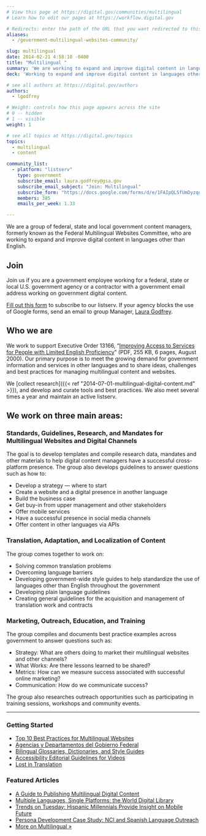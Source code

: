 ```yaml
---
# View this page at https://digital.gov/communities/multilingual
# Learn how to edit our pages at https://workflow.digital.gov

# Redirects: enter the path of the URL that you want redirected to this page
aliases:
  - /government-multilingual-websites-community/

slug: multilingual
date: 2014-02-21 4:58:10 -0400
title: "Multilingual "
summary: 'We are working to expand and improve digital content in languages other than English.'
deck: 'Working to expand and improve digital content in languages other than English.'

# see all authors at https://digital.gov/authors
authors:
  - lgodfrey

# Weight: controls how this page appears across the site
# 0 -- hidden
# 1 -- visible
weight: 1

# see all topics at https://digital.gov/topics
topics:
  - multilingual
  - content

community_list:
  - platform: "listserv"
    type: government
    subscribe_email: laura.godfrey@gsa.gov
    subscribe_email_subject: "Join: Multilingual"
    subscribe_form: "https://docs.google.com/forms/d/e/1FAIpQLSfUmDyzqqzRnvh1pAuPzZsYg-3BIwT7H6xVt-c7r4eHfjum_A/viewform?formkey=dHI0aTEwWXh2NURMR0gzR3ozVlJ2T2c6MQ"
    members: 385
    emails_per_week: 1.33

---
```


We are a group of federal, state and local government content managers, formerly known as the Federal Multilingual Websites Committee, who are working to expand and improve digital content in languages other than English.

## Join

Join us if you are a government employee working for a federal, state or local U.S. government agency or a contractor with a government email address working on government digital content.

[Fill out this form](https://docs.google.com/spreadsheet/viewform?formkey=dHI0aTEwWXh2NURMR0gzR3ozVlJ2T2c6MQ) to subscribe to our listserv. If your agency blocks the use of Google forms, send an email to group Manager, [Laura Godfrey](mailto:laura.godfrey@gsa.gov).

## Who we are

We work to support Executive Order 13166, “[Improving Access to Services for People with Limited English Proficiency](http://www.justice.gov/crt/about/cor/Pubs/eolep.pdf)” (PDF, 255 KB, 6 pages, August 2000). Our primary purpose is to meet the growing demand for government information and services in other languages and to share ideas, challenges and best practices for managing multilingual content and websites.

We [collect research]({{< ref "2014-07-01-multilingual-digital-content.md" >}}), and develop and curate tools and best practices. We also meet several times a year and maintain an active listserv.

## We work on three main areas:

### Standards, Guidelines, Research, and Mandates for Multilingual Websites and Digital Channels

The goal is to develop templates and compile research data, mandates and other materials to help digital content managers have a successful cross-platform presence. The group also develops guidelines to answer questions such as how to:

* Develop a strategy — where to start
* Create a website and a digital presence in another language
* Build the business case
* Get buy-in from upper management and other stakeholders
* Offer mobile services
* Have a successful presence in social media channels
* Offer content in other languages via APIs

### Translation, Adaptation, and Localization of Content

The group comes together to work on:

* Solving common translation problems
* Overcoming language barriers
* Developing government-wide style guides to help standardize the use of languages other than English throughout the government
* Developing plain language guidelines
* Creating general guidelines for the acquisition and management of translation work and contracts

### Marketing, Outreach, Education, and Training

The group compiles and documents best practice examples across government to answer questions such as:

* Strategy: What are others doing to market their multilingual websites and other channels?
* What Works: Are there lessons learned to be shared?
* Metrics: How can we measure success associated with successful online marketing?
* Communication: How do we communicate success?

The group also researches outreach opportunities such as participating in training sessions, workshops and community events.

---

### Getting Started

- [Top 10 Best Practices for Multilingual Websites](https://www.digitalgov.gov/resources/top-10-best-practices-for-multilingual-websites/)
- [Agencias y Departamentos del Gobierno Federal](https://gobierno.usa.gov/agencias-federales/a)
- [Bilingual Glossaries, Dictionaries, and Style Guides](https://www.digitalgov.gov/resources/bilingual-glossaries-dictionaries-style-guides/)
- [Accessibility Editorial Guidelines for Videos](https://www.digitalgov.gov/2012/08/01/accessibility-editorial-guidelines-for-youtube/)
- [Lost in Translation](https://www.digitalgov.gov/2012/10/01/automated-translation-good-solution-or-not/)

### Featured Articles

- [A Guide to Publishing Multilingual Digital Content](https://www.digitalgov.gov/2014/07/01/multilingual-digital-content/)
- [Multiple Languages, Single Platforms: the World Digital Library](https://www.digitalgov.gov/2015/04/09/multiple-languages-single-platforms-the-world-digital-library/)
- [Trends on Tuesday: Hispanic Millennials Provide Insight on Mobile Future](https://www.digitalgov.gov/2014/05/27/trends-on-tuesday-hispanic-millennials-provide-insight-on-mobile-future/)
- [Persona Development Case Study: NCI and Spanish Language Outreach](https://www.digitalgov.gov/2015/03/02/persona-development-case-study-nci-and-spanish-language-outreach/)
- [More on Multilingual »](https://digital.gov/topics/multilingual/)
